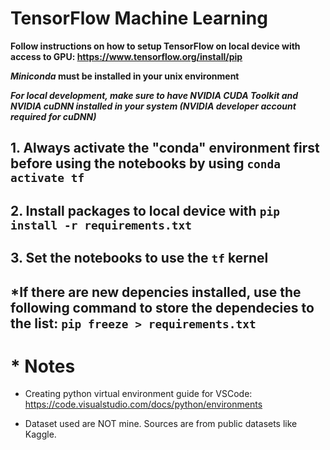 # TensorFlow Machine Learning

**Follow instructions on how to setup TensorFlow on local device with access to GPU: https://www.tensorflow.org/install/pip**

***Miniconda* must be installed in your unix environment**

***For local development, make sure to have NVIDIA CUDA Toolkit and NVIDIA cuDNN installed in your system (NVIDIA developer account required for cuDNN)***

## 1. Always activate the "conda" environment first before using the notebooks by using `conda activate tf`

## 2. Install packages to local device with `pip install -r requirements.txt`

## 3. Set the notebooks to use the `tf` kernel

## *If there are new depencies installed, use the following command to store the dependecies to the list: `pip freeze > requirements.txt` 

# * Notes

* Creating python virtual environment guide for VSCode:
https://code.visualstudio.com/docs/python/environments

* Dataset used are NOT mine. Sources are from public datasets like Kaggle.